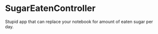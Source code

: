 # SugarEatenController
Stupid app that can replace your notebook for amount of eaten sugar per day.
